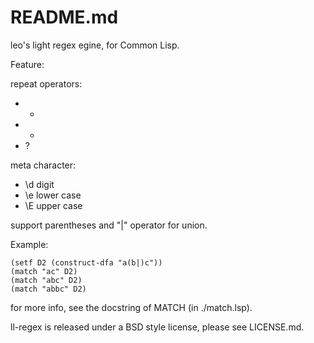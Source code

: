 README.md
=========

leo's light regex egine, for Common Lisp.

Feature:

repeat operators:

* *
* +
* ?

meta character:

* \d digit
* \e lower case
* \E upper case

support parentheses and "|" operator for union.

Example:

```
(setf D2 (construct-dfa "a(b|)c"))
(match "ac" D2)
(match "abc" D2)
(match "abbc" D2)
```

for more info, see the docstring of MATCH (in ./match.lsp).

ll-regex is released under a BSD style license, please see LICENSE.md.
